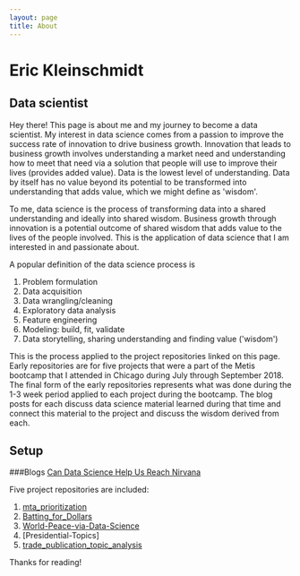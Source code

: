 ```yaml
---
layout: page
title: About
---
```

# Eric Kleinschmidt
## Data scientist

<p class="message">
  Hey there! This page is about me and my journey to become a data scientist.  My interest in data science comes from a passion to improve the success rate of innovation to drive business growth.  Innovation that leads to business growth involves understanding a market need and understanding how to meet that need via a solution that people will use to improve their lives (provides added value). Data is the lowest level of understanding.  Data by itself has no value beyond its potential to be transformed into understanding that adds value, which we might define as 'wisdom'.  

  To me, data science is the process of transforming data into a shared understanding and ideally into shared wisdom.  Business growth through innovation is a potential outcome of shared wisdom that adds value to the lives of the people involved.  This is the application of data science that I am interested in and passionate about.
</p>

A popular definition of the data science process is
1. Problem formulation
2. Data acquisition
3. Data wrangling/cleaning
4. Exploratory data analysis
5. Feature engineering
6. Modeling: build, fit, validate
7. Data storytelling, sharing understanding and finding value ('wisdom')

This is the process applied to the project repositories linked on this page.  Early repositories are for five projects that were a part of the Metis bootcamp that I attended in Chicago during July through September 2018.  The final form of the early repositories represents what was done during the 1-3 week period applied to each project during the bootcamp.  The blog posts for each discuss data science material learned during that time and connect this material to the project and discuss the wisdom derived from each.

## Setup

###Blogs
[Can Data Science Help Us Reach Nirvana]()

Five project repositories are included:
1. [mta_prioritization](https://github.com/ericwk/mta_prioritization)
2. [Batting_for_Dollars](https://github.com/ericwk/Batting_for_Dollars)
3. [World-Peace-via-Data-Science](https://github.com/ericwk/World-Peace-via-Data-Science)
4. [Presidential-Topics]
5. [trade_publication_topic_analysis](https://github.com/ericwk/trade_publication_topic_analysis)

Thanks for reading!
